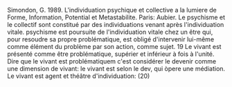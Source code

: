 ﻿Simondon, G. 1989. L'individuation psychique et collective a la lumiere de Forme, Information, Potential et Metastabilite. Paris: Aubier.
Le psychisme et le collectif sont constitué par des individuations venant après l'individuation vitale. psychisme est poursuite de l'individuation vitale chez un être qui, pour resoudre sa propre problématique, est obligé d'intervenir lui-même comme élément du problème par son action, comme sujet. 19
Le vivant est présenté comme être problématique, supérier et inférieur à fois à l'unité. Dire que le vivant est  problématiquem c'est considérer le devenir comme une dimension de vivant:  le vivant est selon le dev, qui òpere une médiation. Le vivant est agent et théâtre d'individuation: (20)

